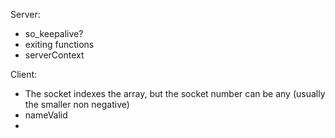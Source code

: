 Server:
- so_keepalive?
- exiting functions
- serverContext

Client:
- The socket indexes the array, but the socket number can be any (usually the smaller non negative)
- nameValid
- 